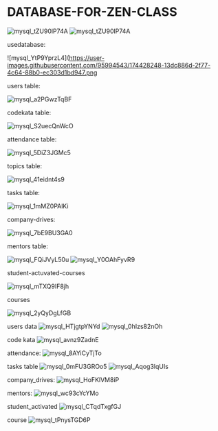 # DATABASE-FOR-ZEN-CLASS
![mysql_tZU90lP74A](https://user-images.githubusercontent.com/95994543/174428110-5a6202fb-0ec9-4f72-b919-e9b457cd65a3.png)
![mysql_tZU90lP74A](https://user-images.githubusercontent.com/95994543/174428110-5a6202fb-0ec9-4f72-b919-e9b457cd65a3.png)

usedatabase:

![mysql_YtP9YprzL4](https://user-images.githubusercontent.com/95994543/174428248-13dc886d-2f77-4c64-88b0-ec303d1bd947.png

 users table:
 
![mysql_a2PGwzTqBF](https://user-images.githubusercontent.com/95994543/174428395-7961bd2f-df0e-42bb-b4d3-94045080f737.png)

codekata table:

![mysql_S2uecQnWcO](https://user-images.githubusercontent.com/95994543/174428514-dc065d63-e845-49d4-a474-f034269ddcfc.png)

attendance table:

![mysql_5DiZ3JGMc5](https://user-images.githubusercontent.com/95994543/174428581-9f19181f-d146-413c-b81b-29672c7fa087.png)

topics table:

![mysql_41eidnt4s9](https://user-images.githubusercontent.com/95994543/174428658-f9b293e0-e592-4d68-a384-5dd64d261c4c.png)

tasks table:

![mysql_1mMZ0PAlKi](https://user-images.githubusercontent.com/95994543/174428766-9894629a-fa7a-4a35-88a2-42ab6609301a.png)

company-drives:

![mysql_7bE9BU3GA0](https://user-images.githubusercontent.com/95994543/174428852-8285965f-9ea4-442c-8fef-b012f5e15e9e.png)

mentors table:

![mysql_FQiJVyL50u](https://user-images.githubusercontent.com/95994543/174428976-c6811bde-cc81-42a9-abda-47beb1cf45c1.png)
![mysql_Y0OAhFyvR9](https://user-images.githubusercontent.com/95994543/174429005-82d28f44-c011-4355-b95d-3ca2da7277c0.png)

student-actuvated-courses

![mysql_mTXQ9IF8jh](https://user-images.githubusercontent.com/95994543/174429124-94f4e635-36ec-4e19-9480-2e1fe2328e8b.png)

courses

![mysql_2yQyDgLfGB](https://user-images.githubusercontent.com/95994543/174429199-885c98b0-75fd-4390-a4fb-7a0381c24b5b.png)


users data
![mysql_HTjgtpYNYd](https://user-images.githubusercontent.com/95994543/174429859-6fa67e7e-0032-4e1f-90ee-8c1c323b8411.png)
![mysql_0hIzs82nOh](https://user-images.githubusercontent.com/95994543/174429860-02976ee0-c0ad-43cb-b34d-ce7f9be1fecc.png)

code kata
![mysql_avnz9ZadnE](https://user-images.githubusercontent.com/95994543/174429943-a82f8a1f-8f05-424a-b5ca-61deb4732488.png)


attendance:
![mysql_8AYiCyTjTo](https://user-images.githubusercontent.com/95994543/174430057-d3e7ee10-52a2-4036-9cdc-b64b715b9fb1.png)


tasks table
![mysql_0mFU3GROo5](https://user-images.githubusercontent.com/95994543/174430901-f0208f14-855c-4c6f-aafc-d40c86ebeba2.png)
![mysql_Aqog3lqUIs](https://user-images.githubusercontent.com/95994543/174430958-e25b188b-2eb6-4d4a-9067-456ae5bcfa60.png)

company_drives:
![mysql_HoFKlVM8iP](https://user-images.githubusercontent.com/95994543/174431088-1606f0db-9abb-402c-8f9a-9b7c94573440.png)


mentors:
![mysql_wc93cYcYMo](https://user-images.githubusercontent.com/95994543/174431425-187675af-9b70-4419-9056-cf4e9ba77784.png)

student_activated 
![mysql_CTqdTxgfGJ](https://user-images.githubusercontent.com/95994543/174431514-2e2ab8a9-2a47-422d-a63b-f493d4d4a24c.png)

course
![mysql_tPnysTGD6P](https://user-images.githubusercontent.com/95994543/174431602-c0976ddf-a1cf-4070-94e1-09365943e5b1.png)
